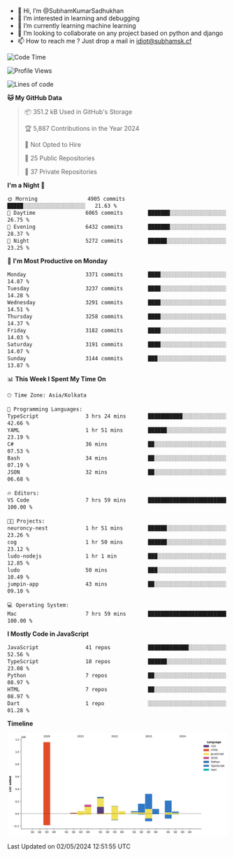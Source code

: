- 👋 Hi, I’m @SubhamKumarSadhukhan
- 👀 I’m interested in learning and debugging
- 🌱 I’m currently learning machine learning
- 💞️ I’m looking to collaborate on any project based on python and django
- 📫 How to reach me ?
      Just drop a mail in idiot@subhamsk.cf

<!---
SubhamKumarSadhukhan/SubhamKumarSadhukhan is a ✨ special ✨ repository because its `README.md` (this file) appears on your GitHub profile.
You can click the Preview link to take a look at your changes.
--->


<!--START_SECTION:waka-->
![Code Time](http://img.shields.io/badge/Code%20Time-2%2C143%20hrs%2020%20mins-blue)

![Profile Views](http://img.shields.io/badge/Profile%20Views-0-blue)

![Lines of code](https://img.shields.io/badge/From%20Hello%20World%20I%27ve%20Written-2.6%20million%20lines%20of%20code-blue)

**🐱 My GitHub Data** 

> 📦 351.2 kB Used in GitHub's Storage 
 > 
> 🏆 5,887 Contributions in the Year 2024
 > 
> 🚫 Not Opted to Hire
 > 
> 📜 25 Public Repositories 
 > 
> 🔑 37 Private Repositories 
 > 
**I'm a Night 🦉** 

```text
🌞 Morning                4905 commits        █████░░░░░░░░░░░░░░░░░░░░   21.63 % 
🌆 Daytime                6065 commits        ███████░░░░░░░░░░░░░░░░░░   26.75 % 
🌃 Evening                6432 commits        ███████░░░░░░░░░░░░░░░░░░   28.37 % 
🌙 Night                  5272 commits        ██████░░░░░░░░░░░░░░░░░░░   23.25 % 
```
📅 **I'm Most Productive on Monday** 

```text
Monday                   3371 commits        ████░░░░░░░░░░░░░░░░░░░░░   14.87 % 
Tuesday                  3237 commits        ████░░░░░░░░░░░░░░░░░░░░░   14.28 % 
Wednesday                3291 commits        ████░░░░░░░░░░░░░░░░░░░░░   14.51 % 
Thursday                 3258 commits        ████░░░░░░░░░░░░░░░░░░░░░   14.37 % 
Friday                   3182 commits        ████░░░░░░░░░░░░░░░░░░░░░   14.03 % 
Saturday                 3191 commits        ████░░░░░░░░░░░░░░░░░░░░░   14.07 % 
Sunday                   3144 commits        ███░░░░░░░░░░░░░░░░░░░░░░   13.87 % 
```


📊 **This Week I Spent My Time On** 

```text
🕑︎ Time Zone: Asia/Kolkata

💬 Programming Languages: 
TypeScript               3 hrs 24 mins       ███████████░░░░░░░░░░░░░░   42.66 % 
YAML                     1 hr 51 mins        ██████░░░░░░░░░░░░░░░░░░░   23.19 % 
C#                       36 mins             ██░░░░░░░░░░░░░░░░░░░░░░░   07.53 % 
Bash                     34 mins             ██░░░░░░░░░░░░░░░░░░░░░░░   07.19 % 
JSON                     32 mins             ██░░░░░░░░░░░░░░░░░░░░░░░   06.68 % 

🔥 Editors: 
VS Code                  7 hrs 59 mins       █████████████████████████   100.00 % 

🐱‍💻 Projects: 
neuroncy-nest            1 hr 51 mins        ██████░░░░░░░░░░░░░░░░░░░   23.26 % 
cog                      1 hr 50 mins        ██████░░░░░░░░░░░░░░░░░░░   23.12 % 
ludo-nodejs              1 hr 1 min          ███░░░░░░░░░░░░░░░░░░░░░░   12.85 % 
ludo                     50 mins             ███░░░░░░░░░░░░░░░░░░░░░░   10.49 % 
jumpin-app               43 mins             ██░░░░░░░░░░░░░░░░░░░░░░░   09.10 % 

💻 Operating System: 
Mac                      7 hrs 59 mins       █████████████████████████   100.00 % 
```

**I Mostly Code in JavaScript** 

```text
JavaScript               41 repos            █████████████░░░░░░░░░░░░   52.56 % 
TypeScript               18 repos            ██████░░░░░░░░░░░░░░░░░░░   23.08 % 
Python                   7 repos             ██░░░░░░░░░░░░░░░░░░░░░░░   08.97 % 
HTML                     7 repos             ██░░░░░░░░░░░░░░░░░░░░░░░   08.97 % 
Dart                     1 repo              ░░░░░░░░░░░░░░░░░░░░░░░░░   01.28 % 
```



**Timeline**

![Lines of Code chart](https://raw.githubusercontent.com/SubhamKumarSadhukhan/SubhamKumarSadhukhan/main/assets/bar_graph.png)


 Last Updated on 02/05/2024 12:51:55 UTC
<!--END_SECTION:waka-->
